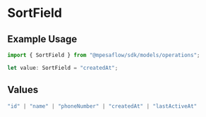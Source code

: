 # SortField

## Example Usage

```typescript
import { SortField } from "@mpesaflow/sdk/models/operations";

let value: SortField = "createdAt";
```

## Values

```typescript
"id" | "name" | "phoneNumber" | "createdAt" | "lastActiveAt"
```